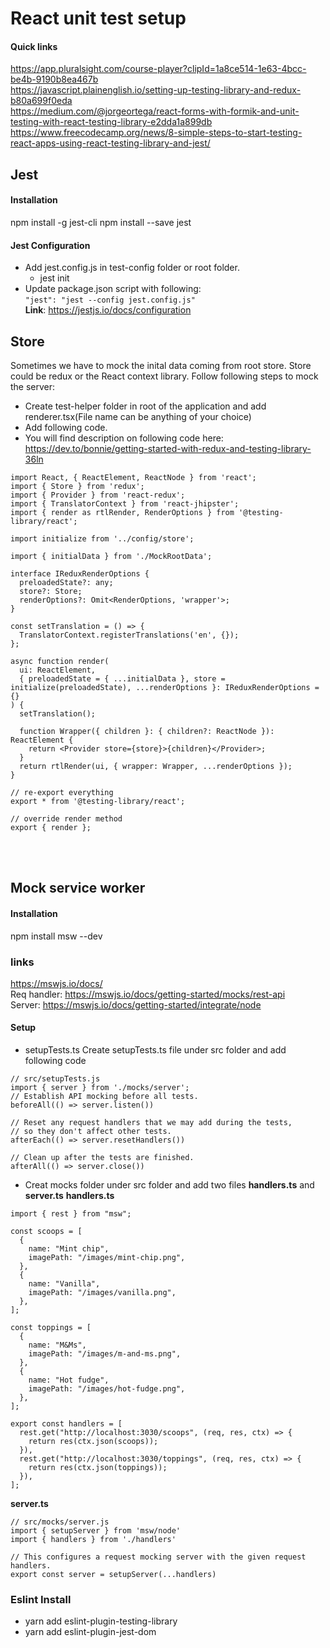 # React unit test setup

#### Quick links
https://app.pluralsight.com/course-player?clipId=1a8ce514-1e63-4bcc-be4b-9190b8ea467b<br />
https://javascript.plainenglish.io/setting-up-testing-library-and-redux-b80a699f0eda<br />
https://medium.com/@jorgeortega/react-forms-with-formik-and-unit-testing-with-react-testing-library-e2dda1a899db<br />
https://www.freecodecamp.org/news/8-simple-steps-to-start-testing-react-apps-using-react-testing-library-and-jest/<br />

## Jest

#### Installation
npm install -g jest-cli
npm install --save jest
<br />

#### Jest Configuration
- Add jest.config.js in test-config folder or root folder.<br />
  - jest init   
- Update package.json script with following:<br />
`"jest": "jest --config jest.config.js"`<br />
**Link**: https://jestjs.io/docs/configuration<br />


## Store
Sometimes we have to mock the inital data coming from root store. Store could be redux or the React context library. Follow following steps to mock the server:
- Create test-helper folder in root of the application and add renderer.tsx(File name can be anything of your choice)
- Add following code.
- You will find description on following code here: https://dev.to/bonnie/getting-started-with-redux-and-testing-library-36ln

```
import React, { ReactElement, ReactNode } from 'react';
import { Store } from 'redux';
import { Provider } from 'react-redux';
import { TranslatorContext } from 'react-jhipster';
import { render as rtlRender, RenderOptions } from '@testing-library/react';

import initialize from '../config/store';

import { initialData } from './MockRootData';

interface IReduxRenderOptions {
  preloadedState?: any;
  store?: Store;
  renderOptions?: Omit<RenderOptions, 'wrapper'>;
}

const setTranslation = () => {
  TranslatorContext.registerTranslations('en', {});
};

async function render(
  ui: ReactElement,
  { preloadedState = { ...initialData }, store = initialize(preloadedState), ...renderOptions }: IReduxRenderOptions = {}
) {
  setTranslation();

  function Wrapper({ children }: { children?: ReactNode }): ReactElement {
    return <Provider store={store}>{children}</Provider>;
  }
  return rtlRender(ui, { wrapper: Wrapper, ...renderOptions });
}

// re-export everything
export * from '@testing-library/react';

// override render method
export { render };
```
<br />
<br />

## Mock service worker

#### Installation
npm install msw --dev

### links
https://mswjs.io/docs/<br />
Req handler: https://mswjs.io/docs/getting-started/mocks/rest-api<br />
Server: https://mswjs.io/docs/getting-started/integrate/node<br />

#### Setup
- setupTests.ts
Create setupTests.ts file under src folder and add following code<br />
```
// src/setupTests.js
import { server } from './mocks/server';
// Establish API mocking before all tests.
beforeAll(() => server.listen())

// Reset any request handlers that we may add during the tests,
// so they don't affect other tests.
afterEach(() => server.resetHandlers())

// Clean up after the tests are finished.
afterAll(() => server.close())
```
- Creat mocks folder under src folder and add two files **handlers.ts** and **server.ts**
**handlers.ts**
```
import { rest } from "msw";

const scoops = [
  {
    name: "Mint chip",
    imagePath: "/images/mint-chip.png",
  },
  {
    name: "Vanilla",
    imagePath: "/images/vanilla.png",
  },
];

const toppings = [
  {
    name: "M&Ms",
    imagePath: "/images/m-and-ms.png",
  },
  {
    name: "Hot fudge",
    imagePath: "/images/hot-fudge.png",
  },
];

export const handlers = [
  rest.get("http://localhost:3030/scoops", (req, res, ctx) => {
    return res(ctx.json(scoops));
  }),
  rest.get("http://localhost:3030/toppings", (req, res, ctx) => {
    return res(ctx.json(toppings));
  }),
];

```

**server.ts**
```
// src/mocks/server.js
import { setupServer } from 'msw/node'
import { handlers } from './handlers'

// This configures a request mocking server with the given request handlers.
export const server = setupServer(...handlers)
```

### Eslint Install
- yarn add eslint-plugin-testing-library
- yarn add eslint-plugin-jest-dom
